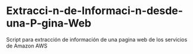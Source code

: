 # Extracci-n-de-Informaci-n-desde-una-P-gina-Web
Script para extracción de información de una pagina web de los servicios de Amazon AWS
